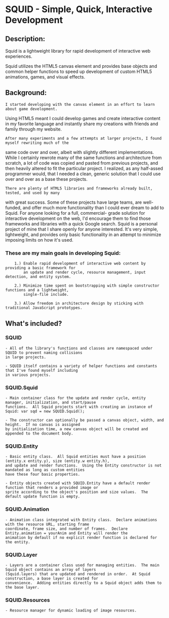 # SQUID - Simple, Quick, Interactive Development

## Description:
 Squid is a lightweight library for rapid development of interactive web experiences.

  Squid utilizes the HTML5 canvas element and provides base objects and common helper functions
to speed up development of custom HTML5 animations, games, and visual effects.

## Background:
	I started developing with the canvas element in an effort to learn about game development.
Using HTML5 meant I could develop games and create interactive content in my favorite language
and instantly share my creations with friends and family through my website.

	After many experiments and a few attempts at larger projects, I found myself rewriting much of the
same code over and over, albeit with slightly different implementations.  While I certainly rewrote
many of the same functions and architecture from scratch, a lot of code was copied and pasted from
previous projects, and then heavily altered to fit the particular project.  I realized, as any
half-assed programmer would, that I needed a clean, generic solution that I could use over and over 
as a base these projects.

	There are plenty of HTML5 libraries and frameworks already built, tested, and used by many
with great success.  Some of these projects have large teams, are well-funded, and offer much more
functionality than I could ever dream to add to Squid.  For anyone looking for a full, commercial-
grade solution for interactive development on the web, I'd encourage them to find those frameworks
and libraries with a quick Google search.  Squid is a personal project of mine that I share openly
for anyone interested.  It's very simple, lightweight, and provides only basic functionality in an
attempt to minimize imposing limits on how it's used.

### These are my main goals in developing Squid:

		1.) Enable rapid development of interactive web content by providing a basic framework for
			an update and render cycle, resource management, input detection, and entity system.

		2.) Minimize time spent on bootstrapping with simple constructor functions and a lightweight,
			single-file include.

		3.) Allow freedom in architecture design by sticking with traditional JavaScript prototypes.


## What's included?

### SQUID
	- All of the library's functions and classes are namespaced under SQUID to prevent naming collisions
	in large projects.

	- SQUID itself contains a variety of helper functions and constants that I've found myself including
	in various projects.

### SQUID.Squid
	- Main container class for the update and render cycle, entity manager, initialization, and start/pause
	functions.  All Squid projects start with creating an instance of Squid: var sqd = new SQUID.Squid();

	- The constructor can optionally be passed a canvas object, width, and height.  If no canvas is assigned
	by initialization time, a new canvas object will be created and appended to the document body.

### SQUID.Entity
	- Basic entity class.  All Squid entities must have a position (entity.x entity.y), size (entity.w entity.h),
	and update and render functions.  Using the Entity constructor is not mandated as long as custom entities
	have these four basic properties.

	- Entity objects created with SQUID.Entity have a default render function that renders a provided image or
	sprite according to the object's position and size values.  The default update function is empty.
### SQUID.Animation
	- Animation class integrated with Entity class.  Declare animations with the resource URL, starting frame
	coordinate, frame size, and number of frames.  Declare Entity.animation = yourAnim and Entity will render the
	animation by default if no explicit render function is declared for the entity.
	
### SQUID.Layer
	- Layers are a container class used for managing entities.  The main Squid object contains an array of layers
	(Squid.layers) that are updated and rendered in order.  At Squid construction, a base layer is created for 
	convenience.  Adding entities directly to a Squid object adds them to the base layer.

### SQUID.Resources
	- Resource manager for dynamic loading of image resources.
